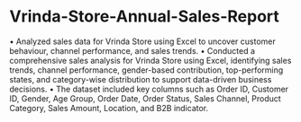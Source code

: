 # Vrinda-Store-Annual-Sales-Report
•	Analyzed sales data for Vrinda Store using Excel to uncover customer behaviour, channel performance, and sales trends.
•	Conducted a comprehensive sales analysis for Vrinda Store using Excel, identifying sales trends, channel performance, gender-based contribution, top-performing states, and category-wise distribution to support data-driven business decisions.
•	The dataset included key columns such as Order ID, Customer ID, Gender, Age Group, Order Date, Order Status, Sales Channel, Product Category, Sales Amount, Location, and B2B indicator.
